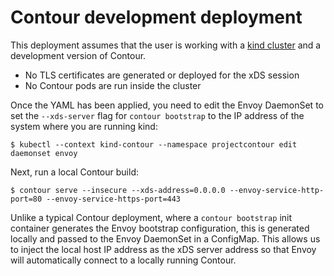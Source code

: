 # Contour development deployment

This deployment assumes that the user is working with a [kind
cluster](https://kind.sigs.k8s.io/docs/user/ingress) and a development
version of Contour.

- No TLS certificates are generated or deployed for the xDS session
- No Contour pods are run inside the cluster

Once the YAML has been applied, you need to edit the Envoy DaemonSet to
set the `--xds-server` flag for `contour bootstrap` to the IP address of
the system where you are running kind:

```
$ kubectl --context kind-contour --namespace projectcontour edit daemonset envoy
```

Next, run a local Contour build:

```
$ contour serve --insecure --xds-address=0.0.0.0 --envoy-service-http-port=80 --envoy-service-https-port=443
```

Unlike a typical Contour deployment, where a `contour bootstrap` init
container generates the Envoy bootstrap configuration, this is generated
locally and passed to the Envoy DaemonSet in a ConfigMap. This allows
us to inject the local host IP address as the xDS server address so that
Envoy will automatically connect to a locally running Contour.
